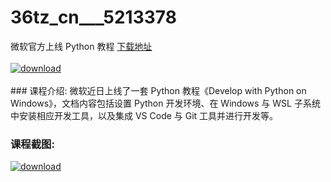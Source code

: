 # 36tz_cn___5213378
微软官方上线 Python 教程
[下载地址](http://www.36tz.cn/article/5213378 "下载地址")
<br/></br>[![download](http://36tz.cn/muke_img/2020_05_2-147.png "下载地址")](http://www.36tz.cn/article/5213378 "下载地址")
<br/></br>### 课程介绍:
微软近日上线了一套 Python 教程《Develop with Python on Windows》，文档内容包括设置 Python 开发环境、在 Windows 与 WSL 子系统中安装相应开发工具，以及集成 VS Code 与 Git 工具并进行开发等。

### 课程截图:
[![download](http://36tz.cn/muke_img/2020_05_1-157.png "下载地址")](http://www.36tz.cn/article/5213378 "下载地址")
